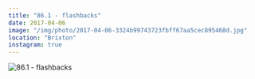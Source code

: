 ```yaml
---
title: "86.1 - flashbacks"
date: 2017-04-06
image: "/img/photo/2017-04-06-3324b99743723fbff67aa5cec895468d.jpg"
location: "Brixton"
instagram: true
---
```


![86.1 - flashbacks](/img/photo/2017-04-06-3324b99743723fbff67aa5cec895468d.jpg)
